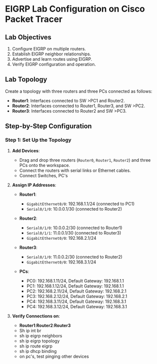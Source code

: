 # EIGRP Lab Configuration on Cisco Packet Tracer

## Lab Objectives
1. Configure EIGRP on multiple routers.
2. Establish EIGRP neighbor relationships.
3. Advertise and learn routes using EIGRP.
4. Verify EIGRP configuration and operation.

## Lab Topology
Create a topology with three routers and three PCs connected as follows:

- **Router1**: Interfaces connected to SW >PC1 and Router2.
- **Router2**: Interfaces connected to Router1, Router3, and SW >PC2.
- **Router3**: Interfaces connected to Router2 and SW >PC3.

## Step-by-Step Configuration

### Step 1: Set Up the Topology

1. **Add Devices**:
   - Drag and drop three routers (`Router0`, `Router1`, `Router2`) and three PCs onto the workspace.
   - Connect the routers with serial links or Ethernet cables.
   - Connect Switches, PC's 

2. **Assign IP Addresses**:

    - **Router1**:
      - `GigabitEthernet0/0`: 192.168.1.1/24 (connected to PC1)
      - `Serial0/1/0`: 10.0.0.1/30 (connected to Router2)
    
    - **Router2**:
      - `Serial0/1/0`: 10.0.0.2/30 (connected to Router1)
      - `Serial0/1/1`: 11.0.0.1/30 (connected to Router3)
      - `GigabitEthernet0/0`: 192.168.2.1/24 
    
    - **Router3**:
      - `Serial0/1/0`: 11.0.0.2/30 (connected to Router2)
      - `GigabitEthernet0/0`: 192.168.3.1/24 

    - **PCs**:
      - PC0: 192.168.1.11/24, Default Gateway: 192.168.1.1
      - PC1: 192.168.1.12/24, Default Gateway: 192.168.1.1
      - PC2: 192.168.2.11/24, Default Gateway: 192.168.2.1
      - PC3: 192.168.2.12/24, Default Gateway: 192.168.2.1
      - PC4: 192.168.3.11/24, Default Gateway: 192.168.3.1
      - PC4: 192.168.3.12/24, Default Gateway: 192.168.3.1
     
3. **Verify Connections on**:
   - **Router1**:**Router2**:**Router3**
   - Sh ip int br
   - sh ip eigrp neighbors
   - sh ip eigrp topology
   - sh ip route eigrp
   - sh ip dhcp binding
   - on pc's, test pinging other devices
   
